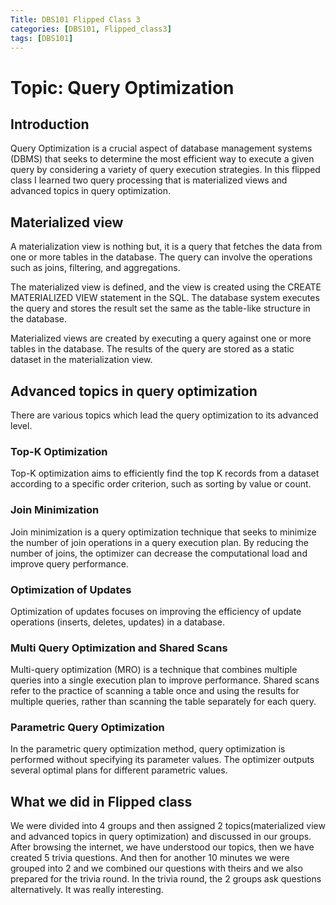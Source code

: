 ```yaml
---
Title: DBS101 Flipped Class 3
categories: [DBS101, Flipped_class3]
tags: [DBS101]
---
```


# Topic: Query Optimization

## Introduction

Query Optimization is a crucial aspect of database management systems (DBMS) that seeks to determine the most efficient way to execute a given query by considering a variety of query execution strategies. In this flipped class I learned two query processing that is materialized views and advanced topics in 
query optimization.

## Materialized view

A materialization view is nothing but, it is a query that fetches the data from one or more tables in the database. The query can involve the operations such as joins, filtering, and aggregations.

The materialized view is defined, and the view is created using the CREATE MATERIALIZED VIEW statement in the SQL. The database system executes the query and stores the result set the same as the table-like structure in the database.

Materialized views are created by executing a query against one or more tables in the database. The results of the query are stored as a static dataset in the materialization view.

## Advanced topics in query optimization

There are various topics which lead the query optimization to its advanced level.

### Top-K Optimization
Top-K optimization aims to efficiently find the top K records from a dataset according to a specific order criterion, such as sorting by value or count. 

### Join Minimization
Join minimization is a query optimization technique that seeks to minimize the number of join operations in a query execution plan. By reducing the number of joins, the optimizer can decrease the computational load and improve query performance.

### Optimization of Updates
Optimization of updates focuses on improving the efficiency of update operations (inserts, deletes, updates) in a database. 

### Multi Query Optimization and Shared Scans
Multi-query optimization (MRO) is a technique that combines multiple queries into a single execution plan to improve performance. Shared scans refer to the practice of scanning a table once and using the results for multiple queries, rather than scanning the table separately for each query. 

### Parametric Query Optimization
In the parametric query optimization method, query optimization is performed without specifying its parameter values. The optimizer outputs several optimal plans for different parametric values.

## What we did in Flipped class
We were divided into 4 groups and then assigned 2 topics(materialized view and advanced topics in query optimization) and discussed in our groups. After browsing the internet, we have understood our topics, then we have created  5 trivia questions. And then for another 10 minutes we were grouped into 2 and we combined our questions with theirs and we also prepared for the trivia round. In the trivia round, the 2 groups ask questions alternatively. It was really interesting.
